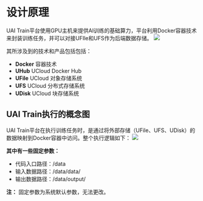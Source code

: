 

# 设计原理
UAI Train平台使用GPU主机来提供AI训练的基础算力，平台利用Docker容器技术来封装训练任务，并可以对接UFIle和UFS作为后端数据存储。
![](/ai/uai-train/guide/ai_train综述.png)

其所涉及到的技术和产品包括包括：
  - **Docker** 容器技术 [](/ai/uai-train/basic/docker)
  - **UHub** UCloud Docker Hub [](/ai/uai-train/basic/uhub)
  - **UFile**  UCloud 对象存储系统 [](/ai/uai-train/basic/ufile)
  - **UFS**   UCloud 分布式存储系统 [](/ai/uai-train/basic/ufs)
  - **UDisk**   UCloud 块存储系统 [](/ai/uai-train/basic/udisk)

## UAI Train执行的概念图
UAI Train平台在执行训练任务时，是通过将外部存储（UFile、UFS、UDisk）的数据映射到Docker容器中访问。整个执行逻辑如下：
![](/ai/uai-train/guide/train-general.png)

**其中有一些固定参数：**
  - 代码入口路径：/data
  - 输入数据路径：/data/data/
  - 输出数据路径：/data/output/

**注：** 固定参数为系统默认参数，无法更改。

